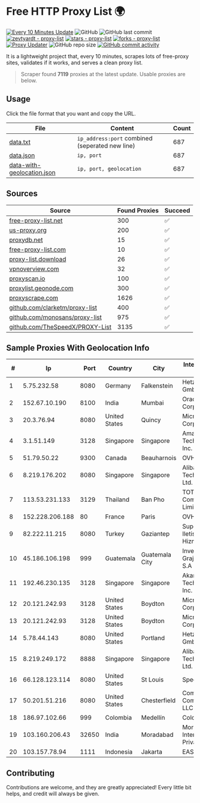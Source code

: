 
# Free HTTP Proxy List 🌍

[![Every 10 Minutes Update](https://github.com/mertguvencli/http-proxy-list/actions/workflows/main.yml/badge.svg?branch=main)](https://github.com/mertguvencli/http-proxy-list/actions/workflows/main.yml)
![GitHub](https://img.shields.io/github/license/mertguvencli/http-proxy-list)
![GitHub last commit](https://img.shields.io/github/last-commit/mertguvencli/http-proxy-list)
[![zevtyardt - proxy-list](https://img.shields.io/static/v1?label=zevtyardt&message=proxy-list&color=blue&logo=github)](https://github.com/zevtyardt/proxy-list "Go to GitHub repo")
[![stars - proxy-list](https://img.shields.io/github/stars/zevtyardt/proxy-list?style=social)](https://github.com/zevtyardt/proxy-list)
[![forks - proxy-list](https://img.shields.io/github/forks/zevtyardt/proxy-list?style=social)](https://github.com/zevtyardt/proxy-list)
[![Proxy Updater](https://github.com/zevtyardt/proxy-list/workflows/Proxy%20Updater/badge.svg)](https://github.com/zevtyardt/proxy-list/actions?query=workflow:"Proxy+Updater")
![GitHub repo size](https://img.shields.io/github/repo-size/zevtyardt/proxy-list)
[![GitHub commit activity](https://img.shields.io/github/commit-activity/m/zevtyardt/proxy-list?logo=commits)](https://github.com/zevtyardt/proxy-list/commits/main)

It is a lightweight project that, every 10 minutes, scrapes lots of free-proxy sites, validates if it works, and serves a clean proxy list.

> Scraper found **7119** proxies at the latest update. Usable proxies are below.

## Usage

Click the file format that you want and copy the URL.

|File|Content|Count|
|----|-------|-----|
|[data.txt](https://raw.githubusercontent.com/mertguvencli/http-proxy-list/main/proxy-list/data.txt)|`ip_address:port` combined (seperated new line)|687|
|[data.json](https://raw.githubusercontent.com/mertguvencli/http-proxy-list/main/proxy-list/data.json)|`ip, port`|687|
|[data-with-geolocation.json](https://raw.githubusercontent.com/mertguvencli/http-proxy-list/main/proxy-list/data-with-geolocation.json)|`ip, port, geolocation`|687|

## Sources

|Source|Found Proxies|Succeed|
|------|-------------|-------|
|[free-proxy-list.net](https://free-proxy-list.net)|300|✅|
|[us-proxy.org](https://www.us-proxy.org)|200|✅|
|[proxydb.net](http://proxydb.net)|15|✅|
|[free-proxy-list.com](https://free-proxy-list.com/?page=&port=&type%5B%5D=http&type%5B%5D=https&up_time=0&search=Search)|10|✅|
|[proxy-list.download](https://www.proxy-list.download/HTTP)|26|✅|
|[vpnoverview.com](https://vpnoverview.com/privacy/anonymous-browsing/free-proxy-servers)|32|✅|
|[proxyscan.io](https://www.proxyscan.io)|100|✅|
|[proxylist.geonode.com](https://proxylist.geonode.com/api/proxy-list?limit=300&page=1&sort_by=lastChecked&sort_type=desc&protocols=http,https)|300|✅|
|[proxyscrape.com](https://api.proxyscrape.com/v2/?request=displayproxies&protocol=http&timeout=10000&country=all&ssl=all&anonymity=all)|1626|✅|
|[github.com/clarketm/proxy-list](https://raw.githubusercontent.com/clarketm/proxy-list/master/proxy-list-raw.txt)|400|✅|
|[github.com/monosans/proxy-list](https://raw.githubusercontent.com/monosans/proxy-list/main/proxies/http.txt)|975|✅|
|[github.com/TheSpeedX/PROXY-List](https://raw.githubusercontent.com/TheSpeedX/PROXY-List/master/http.txt)|3135|✅|


## Sample Proxies With Geolocation Info

|#|Ip|Port|Country|City|Internet Service Provider|
|-|--|----|-------|----|-------------------------|
|1|5.75.232.58|8080|Germany|Falkenstein|Hetzner Online GmbH|
|2|152.67.10.190|8100|India|Mumbai|Oracle Corporation|
|3|20.3.76.94|8080|United States|Quincy|Microsoft Corporation|
|4|3.1.51.149|3128|Singapore|Singapore|Amazon Technologies Inc.|
|5|51.79.50.22|9300|Canada|Beauharnois|OVH SAS|
|6|8.219.176.202|8080|Singapore|Singapore|Alibaba (US) Technology Co., Ltd.|
|7|113.53.231.133|3129|Thailand|Ban Pho|TOT Public Company Limited|
|8|152.228.206.188|80|France|Paris|OVH SAS|
|9|82.222.11.215|8080|Turkey|Gaziantep|Superonline Iletisim Hizmetleri A.S.|
|10|45.186.106.198|999|Guatemala|Guatemala City|Inversiones Grajeda Andrade S.A|
|11|192.46.230.135|3128|Singapore|Singapore|Akamai Technologies, Inc.|
|12|20.121.242.93|3128|United States|Boydton|Microsoft Corporation|
|13|20.121.242.93|3128|United States|Boydton|Microsoft Corporation|
|14|5.78.44.143|8080|United States|Portland|Hetzner Online GmbH|
|15|8.219.249.172|8888|Singapore|Singapore|Alibaba (US) Technology Co., Ltd.|
|16|66.128.123.114|8080|United States|St Louis|Spectrum|
|17|50.201.51.216|8080|United States|Chesterfield|Comcast Cable Communications, LLC|
|18|186.97.102.66|999|Colombia|Medellín|Colombia Móvil|
|19|103.160.206.43|32650|India|Moradabad|Moradabad Internet Services Private Limited|
|20|103.157.78.94|1111|Indonesia|Jakarta|EASTMEDIA|



## Contributing

Contributions are welcome, and they are greatly appreciated! Every
little bit helps, and credit will always be given.

